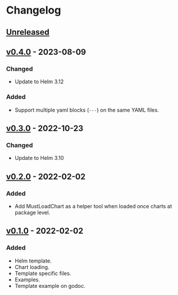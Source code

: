 # Changelog

## [Unreleased]

## [v0.4.0] - 2023-08-09

### Changed

- Update to Helm 3.12

### Added

- Support multiple yaml blocks (`---`) on the same YAML files.

## [v0.3.0] - 2022-10-23

### Changed

- Update to Helm 3.10

## [v0.2.0] - 2022-02-02

### Added

- Add MustLoadChart as a helper tool when loaded once charts at package level.

## [v0.1.0] - 2022-02-02

### Added

- Helm template.
- Chart loading.
- Template specific files.
- Examples.
- Template example on godoc.

[unreleased]: https://github.com/slok/go-helm-template/compare/v0.4.0...HEAD
[v0.4.0]: https://github.com/slok/go-helm-template/compare/v0.3.0...v0.4.0
[v0.3.0]: https://github.com/slok/go-helm-template/compare/v0.2.0...v0.3.0
[v0.2.0]: https://github.com/slok/go-helm-template/compare/v0.1.0...v0.2.0
[v0.1.0]: https://github.com/slok/go-helm-template/releases/tag/v0.1.0
